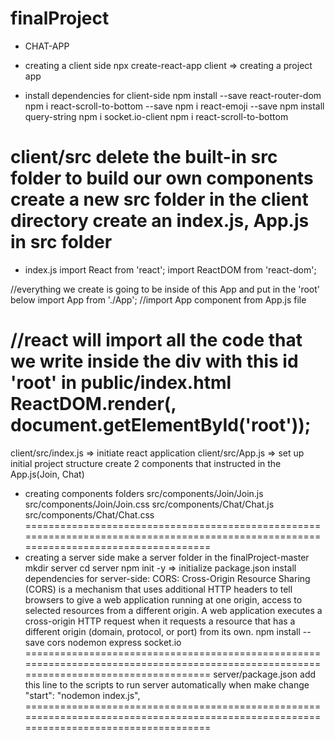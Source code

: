 # finalProject
* CHAT-APP
* creating a client side
npx create-react-app client => creating a project app

* install dependencies for client-side
npm install --save react-router-dom
npm i react-scroll-to-bottom --save
npm i react-emoji --save
npm install query-string
npm i socket.io-client
npm i react-scroll-to-bottom

client/src
delete the built-in src folder to build our own components
create a new src folder in the client directory
create an index.js, App.js in src folder
==========================================================================
* index.js
import React from 'react';
import ReactDOM from 'react-dom';

//everything we create is going to be inside of this App and put in the 'root' below
import App from './App'; //import App component from App.js file

//react will import all the code that we write inside the div with this id 'root' in public/index.html
ReactDOM.render(<App />, document.getElementById('root'));
===========================================================================

client/src/index.js => initiate react application
client/src/App.js => set up initial project structure
create 2 components that instructed in the App.js(Join, Chat)


* creating components folders
src/components/Join/Join.js
src/components/Join/Join.css
src/components/Chat/Chat.js
src/components/Chat/Chat.css
======================================================================================================================================
* creating a server side
make a server folder in the finalProject-master
mkdir server
cd server
npm init -y => initialize package.json
install dependencies for server-side:
CORS: Cross-Origin Resource Sharing (CORS) is a mechanism that uses additional HTTP headers to tell browsers to give a web application running at one origin, access to selected resources from a different origin. A web application executes a cross-origin HTTP request when it requests a resource that has a different origin (domain, protocol, or port) from its own.
npm install --save cors nodemon express socket.io
======================================================================================================================================
server/package.json
add this line to the scripts to run server automatically when make change
"start": "nodemon index.js",
======================================================================================================================================